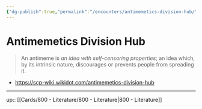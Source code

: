 ```yaml
---
{"dg-publish":true,"permalink":"/encounters/antimemetics-division-hub/","title":"Antimemetics Division Hub"}
---
```



# Antimemetics Division Hub

> An antimeme is _an idea with self-censoring properties_; an idea which, by its intrinsic nature, discourages or prevents people from spreading it.

- https://scp-wiki.wikidot.com/antimemetics-division-hub

---
up:: [[Cards/800 - Literature/800 - Literature\|800 - Literature]]

